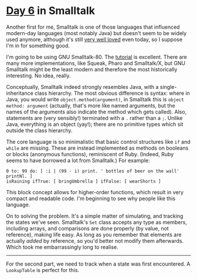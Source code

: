 # [Day 6](http://adventofcode.com/2017/day/6) in Smalltalk

Another first for me, Smalltalk is one of those languages that influenced
modern-day languages (most notably Java) but doesn't seem to be widely used
anymore, although it's still
[very well loved](https://insights.stackoverflow.com/survey/2017#technology-most-loved-dreaded-and-wanted-languages)
even today, so I suppose I'm in for something good.

I'm going to be using GNU Smalltalk-80. The
[tutorial](https://www.gnu.org/software/smalltalk/manual/html_node/Tutorial.html#Tutorial)
is excellent. There are many more implementations, like Squeak, Pharo and
Smalltalk/X, but GNU Smalltalk might be the least modern and therefore the most
historically interesting. No idea, really.

Conceptually, Smalltalk indeed strongly resembles Java, with a
single-inheritance class hierarchy. The most obvious difference is syntax:
where in Java, you would write `object.method(argument)`, in Smalltalk this is
`object method: argument` (actually, that's more like named arguments, but the
names of the arguments also indicate the method which gets called). Also,
statements are (very sensibly!) terminated with a `.` rather than a `;`. Unlike
Java, everything is an object (yay!); there are no primitive types which sit
outside the class hierarchy.

The core language is so minimalistic that basic control structures like `if`
and `while` are missing. These are instead implemented as methods on booleans
or blocks (anonymous functions), reminiscent of Ruby. (Indeed, Ruby seems to
have borrowed a lot from Smalltalk.) For example:

    0 to: 99 do: [ :i | (99 - i) print. ' bottles of beer on the wall' printNl. ]
    isRaining ifTrue: [ bringUmbrella ] ifFalse: [ wearShorts ]

This block concept allows for higher-order functions, which result in very
compact and readable code. I'm beginning to see why people like this language.

On to solving the problem. It's a simple matter of simulating, and tracking the
states we've seen. Smalltalk's `Set` class accepts any type as members,
including arrays, and comparisons are done properly (by value, not reference),
making life easy. As long as you remember that elements are actually _added_ by
reference, so you'd better not modify them afterwards. Which took me
embarrassingly long to realise.

---

For the second part, we need to track when a state was first encountered. A
`LookupTable` is perfect for this.
